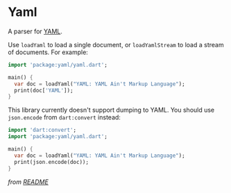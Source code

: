 # Yaml

A parser for [YAML](http://www.yaml.org/).

Use `loadYaml` to load a single document, or `loadYamlStream` to load a
stream of documents. For example:

```dart
import 'package:yaml/yaml.dart';

main() {
  var doc = loadYaml("YAML: YAML Ain't Markup Language");
  print(doc['YAML']);
}
```

This library currently doesn't support dumping to YAML. You should use
`json.encode` from `dart:convert` instead:

```dart
import 'dart:convert';
import 'package:yaml/yaml.dart';

main() {
  var doc = loadYaml("YAML: YAML Ain't Markup Language");
  print(json.encode(doc));
}
```


*from [README](https://pub.dev/packages/yaml)*
